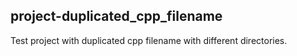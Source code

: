 ## project-duplicated_cpp_filename

Test project with duplicated cpp filename with different directories.
